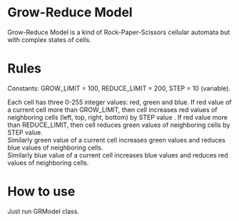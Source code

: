 # Grow-Reduce Model

Grow-Reduce Model is a kind of Rock-Paper-Scissors cellular automata but with complex states of cells.

# Rules

Constants: GROW_LIMIT = 100, REDUCE_LIMIT = 200, STEP = 10 (variable).

Each cell has three 0-255 integer values: red, green and blue. 
If red value of a current cell more than GROW_LIMIT, then cell increases red values of neighboring cells (left, top, right, bottom) by STEP value . If red value more than REDUCE_LIMIT, then cell reduces green values of neighboring cells by STEP value.  
Similarly green value of a current cell increases green values and reduces blue values of neighboring cells.  
Similarly blue value of a current cell increases blue values and reduces red values of neighboring cells.

# How to use

Just run GRModel class.